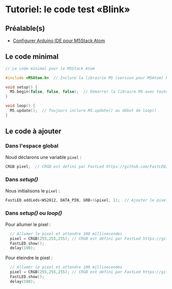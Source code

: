 # Tutoriel: le code test «Blink»

## Préalable(s)

- [Configurer Arduino IDE pour M5Stack Atom](/m5stack/atom/configuration.md)

## Le code minimal

```cpp
// Le code minimal pour le M5Stack Atom

#include <M5Atom.h>  // Inclure la librairie M5 (version pour M5Atom) https://github.com/m5stack/M5Atom

void setup() {
  M5.begin(false, false, false);  // Démarrer la libraire M5 avec toutes les options désactivées
}

void loop() {
  M5.update();  // Toujours inclure M5.update() au début de loop()
}
```

## Le code à ajouter

### Dans l'espace global

Noud déclarons une variable  `pixel` :
```cpp
CRGB pixel;  // CRGB est défini par FastLed https://github.com/FastLED/FastLED/wiki/Pixel-reference#crgb-reference
```

### Dans _setup()_

Nous initialisons le  `pixel` :
```cpp
FastLED.addLeds<WS2812, DATA_PIN, GRB>(&pixel, 1);  // Ajouter le pixel du M5Atom à FastLED
```

### Dans _setup()_ ou _loop()_

Pour allumer le pixel :
```cpp
  // Allumer le pixel et attendre 100 millisecondes
  pixel = CRGB(255,255,255); // CRGB est défini par FastLed https://github.com/FastLED/FastLED/wiki/Pixel-reference#crgb-reference
  FastLED.show();
  delay(100);
```

Pour éteindre le pixel :
```cpp
  // Allumer le pixel et attendre 100 millisecondes
  pixel = CRGB(255,255,255); // CRGB est défini par FastLed https://github.com/FastLED/FastLED/wiki/Pixel-reference#crgb-reference
  FastLED.show();
  delay(100);
```